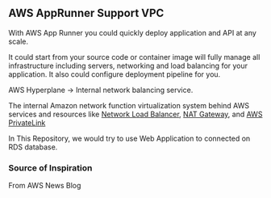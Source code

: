 
## AWS AppRunner Support VPC
With AWS App Runner you could quickly deploy application and API at any scale.

It could start from your source code or container image will fully manage all infrastructure including servers, networking and load balancing for your application. It also could configure deployment pipeline for you.

AWS Hyperplane → Internal network balancing service.

The internal Amazon network function virtualization system behind AWS services and resources like [Network Load Balancer](https://docs.aws.amazon.com/elasticloadbalancing/latest/network/introduction.html), [NAT Gateway](https://docs.aws.amazon.com/vpc/latest/userguide/vpc-nat-gateway.html), and [AWS PrivateLink](https://aws.amazon.com/privatelink/)

In This Repository, we would try to use Web Application to connected on RDS database.

### Source of Inspiration
From AWS News Blog